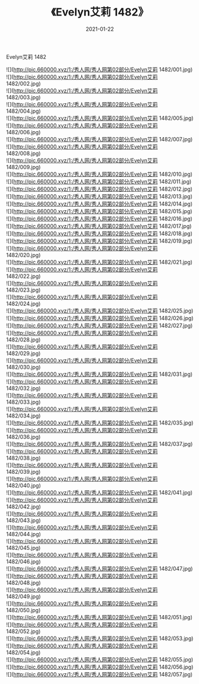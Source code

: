 ﻿---
layout: post
title:  《Evelyn艾莉 1482》
date:   2021-01-22
img: http://pic.660000.xyz/1:/秀人网/秀人网第02部分/Evelyn艾莉 1482/000.jpg
categories: [美女, 清纯, 唯美]
---

Evelyn艾莉 1482

  ![](http://pic.660000.xyz/1:/秀人网/秀人网第02部分/Evelyn艾莉 1482/001.jpg) <br> ![](http://pic.660000.xyz/1:/秀人网/秀人网第02部分/Evelyn艾莉 1482/002.jpg) <br> ![](http://pic.660000.xyz/1:/秀人网/秀人网第02部分/Evelyn艾莉 1482/003.jpg) <br> ![](http://pic.660000.xyz/1:/秀人网/秀人网第02部分/Evelyn艾莉 1482/004.jpg) <br> ![](http://pic.660000.xyz/1:/秀人网/秀人网第02部分/Evelyn艾莉 1482/005.jpg) <br> ![](http://pic.660000.xyz/1:/秀人网/秀人网第02部分/Evelyn艾莉 1482/006.jpg) <br> ![](http://pic.660000.xyz/1:/秀人网/秀人网第02部分/Evelyn艾莉 1482/007.jpg) <br> ![](http://pic.660000.xyz/1:/秀人网/秀人网第02部分/Evelyn艾莉 1482/008.jpg) <br> ![](http://pic.660000.xyz/1:/秀人网/秀人网第02部分/Evelyn艾莉 1482/009.jpg) <br> ![](http://pic.660000.xyz/1:/秀人网/秀人网第02部分/Evelyn艾莉 1482/010.jpg) <br> ![](http://pic.660000.xyz/1:/秀人网/秀人网第02部分/Evelyn艾莉 1482/011.jpg) <br> ![](http://pic.660000.xyz/1:/秀人网/秀人网第02部分/Evelyn艾莉 1482/012.jpg) <br> ![](http://pic.660000.xyz/1:/秀人网/秀人网第02部分/Evelyn艾莉 1482/013.jpg) <br> ![](http://pic.660000.xyz/1:/秀人网/秀人网第02部分/Evelyn艾莉 1482/014.jpg) <br> ![](http://pic.660000.xyz/1:/秀人网/秀人网第02部分/Evelyn艾莉 1482/015.jpg) <br> ![](http://pic.660000.xyz/1:/秀人网/秀人网第02部分/Evelyn艾莉 1482/016.jpg) <br> ![](http://pic.660000.xyz/1:/秀人网/秀人网第02部分/Evelyn艾莉 1482/017.jpg) <br> ![](http://pic.660000.xyz/1:/秀人网/秀人网第02部分/Evelyn艾莉 1482/018.jpg) <br> ![](http://pic.660000.xyz/1:/秀人网/秀人网第02部分/Evelyn艾莉 1482/019.jpg) <br> ![](http://pic.660000.xyz/1:/秀人网/秀人网第02部分/Evelyn艾莉 1482/020.jpg) <br> ![](http://pic.660000.xyz/1:/秀人网/秀人网第02部分/Evelyn艾莉 1482/021.jpg) <br> ![](http://pic.660000.xyz/1:/秀人网/秀人网第02部分/Evelyn艾莉 1482/022.jpg) <br> ![](http://pic.660000.xyz/1:/秀人网/秀人网第02部分/Evelyn艾莉 1482/023.jpg) <br> ![](http://pic.660000.xyz/1:/秀人网/秀人网第02部分/Evelyn艾莉 1482/024.jpg) <br> ![](http://pic.660000.xyz/1:/秀人网/秀人网第02部分/Evelyn艾莉 1482/025.jpg) <br> ![](http://pic.660000.xyz/1:/秀人网/秀人网第02部分/Evelyn艾莉 1482/026.jpg) <br> ![](http://pic.660000.xyz/1:/秀人网/秀人网第02部分/Evelyn艾莉 1482/027.jpg) <br> ![](http://pic.660000.xyz/1:/秀人网/秀人网第02部分/Evelyn艾莉 1482/028.jpg) <br> ![](http://pic.660000.xyz/1:/秀人网/秀人网第02部分/Evelyn艾莉 1482/029.jpg) <br> ![](http://pic.660000.xyz/1:/秀人网/秀人网第02部分/Evelyn艾莉 1482/030.jpg) <br> ![](http://pic.660000.xyz/1:/秀人网/秀人网第02部分/Evelyn艾莉 1482/031.jpg) <br> ![](http://pic.660000.xyz/1:/秀人网/秀人网第02部分/Evelyn艾莉 1482/032.jpg) <br> ![](http://pic.660000.xyz/1:/秀人网/秀人网第02部分/Evelyn艾莉 1482/033.jpg) <br> ![](http://pic.660000.xyz/1:/秀人网/秀人网第02部分/Evelyn艾莉 1482/034.jpg) <br> ![](http://pic.660000.xyz/1:/秀人网/秀人网第02部分/Evelyn艾莉 1482/035.jpg) <br> ![](http://pic.660000.xyz/1:/秀人网/秀人网第02部分/Evelyn艾莉 1482/036.jpg) <br> ![](http://pic.660000.xyz/1:/秀人网/秀人网第02部分/Evelyn艾莉 1482/037.jpg) <br> ![](http://pic.660000.xyz/1:/秀人网/秀人网第02部分/Evelyn艾莉 1482/038.jpg) <br> ![](http://pic.660000.xyz/1:/秀人网/秀人网第02部分/Evelyn艾莉 1482/039.jpg) <br> ![](http://pic.660000.xyz/1:/秀人网/秀人网第02部分/Evelyn艾莉 1482/040.jpg) <br> ![](http://pic.660000.xyz/1:/秀人网/秀人网第02部分/Evelyn艾莉 1482/041.jpg) <br> ![](http://pic.660000.xyz/1:/秀人网/秀人网第02部分/Evelyn艾莉 1482/042.jpg) <br> ![](http://pic.660000.xyz/1:/秀人网/秀人网第02部分/Evelyn艾莉 1482/043.jpg) <br> ![](http://pic.660000.xyz/1:/秀人网/秀人网第02部分/Evelyn艾莉 1482/044.jpg) <br> ![](http://pic.660000.xyz/1:/秀人网/秀人网第02部分/Evelyn艾莉 1482/045.jpg) <br> ![](http://pic.660000.xyz/1:/秀人网/秀人网第02部分/Evelyn艾莉 1482/046.jpg) <br> ![](http://pic.660000.xyz/1:/秀人网/秀人网第02部分/Evelyn艾莉 1482/047.jpg) <br> ![](http://pic.660000.xyz/1:/秀人网/秀人网第02部分/Evelyn艾莉 1482/048.jpg) <br> ![](http://pic.660000.xyz/1:/秀人网/秀人网第02部分/Evelyn艾莉 1482/049.jpg) <br> ![](http://pic.660000.xyz/1:/秀人网/秀人网第02部分/Evelyn艾莉 1482/050.jpg) <br> ![](http://pic.660000.xyz/1:/秀人网/秀人网第02部分/Evelyn艾莉 1482/051.jpg) <br> ![](http://pic.660000.xyz/1:/秀人网/秀人网第02部分/Evelyn艾莉 1482/052.jpg) <br> ![](http://pic.660000.xyz/1:/秀人网/秀人网第02部分/Evelyn艾莉 1482/053.jpg) <br> ![](http://pic.660000.xyz/1:/秀人网/秀人网第02部分/Evelyn艾莉 1482/054.jpg) <br> ![](http://pic.660000.xyz/1:/秀人网/秀人网第02部分/Evelyn艾莉 1482/055.jpg) <br> ![](http://pic.660000.xyz/1:/秀人网/秀人网第02部分/Evelyn艾莉 1482/056.jpg) <br> ![](http://pic.660000.xyz/1:/秀人网/秀人网第02部分/Evelyn艾莉 1482/057.jpg) <br>